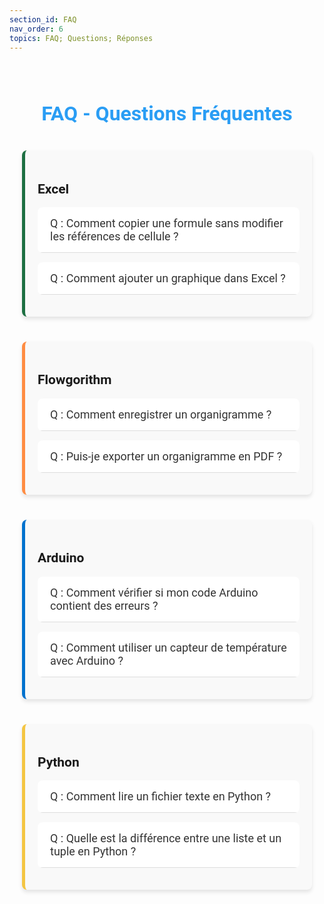 ```yaml
---
section_id: FAQ
nav_order: 6
topics: FAQ; Questions; Réponses
---
```


<style>
/* Style général de la FAQ */
.faq-container {
  max-width: 900px;
  margin: 0 auto;
  padding: 20px;
  font-family: 'Roboto', sans-serif;
}

.faq-title {
  font-size: 32px;
  color: #2a9df4;
  text-align: center;
  margin-bottom: 40px;
}

/* Style des sections */
.faq-section {
  margin-bottom: 40px;
  padding: 20px;
  border-radius: 8px;
  background-color: #f9f9f9;
  box-shadow: 0 4px 6px rgba(0, 0, 0, 0.1);
}

/* Thèmes */
.faq-section.excel {
  border-left: 5px solid #1d6f42; /* Vert pour Excel */
}
.faq-section.flowgorithm {
  border-left: 5px solid #ff8c42; /* Orange pour Flowgorithm */
}
.faq-section.arduino {
  border-left: 5px solid #0072ce; /* Bleu pour Arduino */
}
.faq-section.python {
  border-left: 5px solid #f4c542; /* Jaune pour Python */
}

/* Questions et réponses */
.faq-item {
  margin-bottom: 15px;
  border-radius: 8px;
  overflow: hidden;
  transition: all 0.3s ease;
}

.faq-question {
  font-size: 18px;
  color: #333;
  padding: 15px 20px;
  cursor: pointer;
  background: #ffffff;
  border-bottom: 1px solid #ddd;
  transition: background-color 0.3s ease;
}

.faq-question:hover {
  background-color: #f0f8ff;
}

.faq-answer {
  padding: 15px 20px;
  font-size: 16px;
  color: #555;
  line-height: 1.6;
  background: #fff;
  display: none; /* Masquer par défaut */
}

.faq-answer.active {
  display: block; /* Afficher la réponse si active */
}

/* Animation pour l'ouverture des réponses */
.faq-answer {
  animation: slideDown 0.3s ease;
}

@keyframes slideDown {
  from {
    max-height: 0;
    opacity: 0;
  }
  to {
    max-height: 200px;
    opacity: 1;
  }
}

/* Responsive Design */
@media (max-width: 768px) {
  .faq-title {
    font-size: 24px;
  }

  .faq-question {
    font-size: 16px;
  }

  .faq-answer {
    font-size: 14px;
  }
}
</style>

<div class="faq-container">
  <h1 class="faq-title">FAQ - Questions Fréquentes</h1>

  <!-- Section Excel -->
  <div class="faq-section excel">
    <h2>Excel</h2>
    <div class="faq-item">
      <div class="faq-question">Q : Comment copier une formule sans modifier les références de cellule ?</div>
      <div class="faq-answer">
        R : Ajoutez des signes dollar ($) dans la référence de cellule pour la rendre absolue, par exemple : $A$1. Ainsi, la référence reste fixe lors de la copie.
      </div>
    </div>
    <div class="faq-item">
      <div class="faq-question">Q : Comment ajouter un graphique dans Excel ?</div>
      <div class="faq-answer">
        R : Sélectionnez vos données, allez dans l'onglet Insertion, puis choisissez le type de graphique souhaité, comme un histogramme ou un graphique en ligne.
      </div>
    </div>
  </div>

  <!-- Section Flowgorithm -->
  <div class="faq-section flowgorithm">
    <h2>Flowgorithm</h2>
    <div class="faq-item">
      <div class="faq-question">Q : Comment enregistrer un organigramme ?</div>
      <div class="faq-answer">
        R : Allez dans le menu Fichier, puis cliquez sur Enregistrer ou Enregistrer sous pour sauvegarder votre organigramme au format .fprg.
      </div>
    </div>
    <div class="faq-item">
      <div class="faq-question">Q : Puis-je exporter un organigramme en PDF ?</div>
      <div class="faq-answer">
        R : Oui, utilisez l'option Exporter comme PDF dans le menu Fichier pour générer une version imprimable de votre organigramme.
      </div>
    </div>
  </div>

  <!-- Section Arduino -->
  <div class="faq-section arduino">
    <h2>Arduino</h2>
    <div class="faq-item">
      <div class="faq-question">Q : Comment vérifier si mon code Arduino contient des erreurs ?</div>
      <div class="faq-answer">
        R : Dans l'IDE Arduino, cliquez sur le bouton Vérifier (icône en forme de coche) pour compiler votre code et détecter d'éventuelles erreurs.
      </div>
    </div>
    <div class="faq-item">
      <div class="faq-question">Q : Comment utiliser un capteur de température avec Arduino ?</div>
      <div class="faq-answer">
        R : Connectez le capteur à la carte Arduino selon le schéma indiqué dans la documentation, puis utilisez une bibliothèque comme DHT pour lire les données.
      </div>
    </div>
  </div>

  <!-- Section Python -->
  <div class="faq-section python">
    <h2>Python</h2>
    <div class="faq-item">
      <div class="faq-question">Q : Comment lire un fichier texte en Python ?</div>
      <div class="faq-answer">
        R : Utilisez la fonction open pour ouvrir le fichier et la méthode read pour lire son contenu, comme suit : <code>with open('fichier.txt') as f: contenu = f.read()</code>.
      </div>
    </div>
    <div class="faq-item">
      <div class="faq-question">Q : Quelle est la différence entre une liste et un tuple en Python ?</div>
      <div class="faq-answer">
        R : Les listes sont modifiables (mutables), alors que les tuples ne le sont pas (immutables). Les tuples sont aussi légèrement plus rapides à utiliser.
      </div>
    </div>
  </div>
</div>

<script>
document.addEventListener("DOMContentLoaded", function () {
  const questions = document.querySelectorAll(".faq-question");

  questions.forEach((question) => {
    question.addEventListener("click", function () {
      const answer = this.nextElementSibling;

      // Fermer toutes les autres réponses ouvertes
      document.querySelectorAll(".faq-answer.active").forEach((openAnswer) => {
        if (openAnswer !== answer) {
          openAnswer.classList.remove("active");
        }
      });

      // Bascule la réponse correspondante
      answer.classList.toggle("active");
    });
  });
});
</script>
